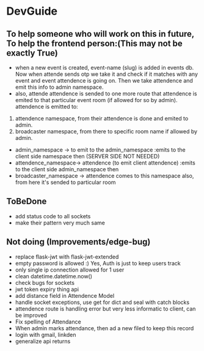 # DevGuide

## To help someone who will work on this in future, To help the frontend person:(This may not be exactly True)

- when a new event is created, event-name (slug) is added in events db. Now when attende sends otp we take it and check if it matches with any
event and event attendence is going on. Then we take attendence and emit this info to admin namespace.
- also, attende attendence is sended to one more route that attendence is emited to that particular event room (if allowed for so by admin).
attendence is emitted to:

1) attendence namespace, from their attendence is done and emited to admin.
2) broadcaster namespace, from there to specific room name if allowed by admin.

- admin_namespace -> to emit to the admin_namespace :emits to the client side namespace then  (SERVER SIDE NOT NEEDED)
- attendence_namespace-> attendence (to emit client attendence) :emits to the client side admin_namespace then
- broadcaster_namespace -> attendence comes to this namespace also, from here it's sended to particular room

## ToBeDone

- add status code to all sockets
- make their pattern very much same

## Not doing (Improvements/edge-bug)

- replace flask-jwt with flask-jwt-extended
- empty password is allowed :) Yes, Auth is just to keep users track
- only single ip connection allowed for 1 user
- clean datetime.datetime.now()
- check bugs for sockets
- jwt token expiry thing api
- add distance field in Attendence Model
- handle socket exceptions, use get for dict and seal with catch blocks
- attendence route is handling error but very less informatic to client, can be improved
- Fix spelling of Attendance
- When admin marks attendance, then ad a new filed to keep this record
- login with gmail, linkden
- generalize api returns
